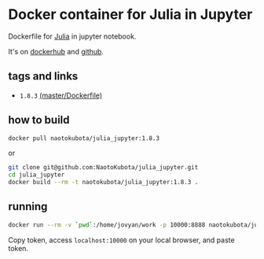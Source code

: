 # Docker container for Julia in Jupyter

Dockerfile for [Julia](https://julialang.org/) in jupyter notebook.

It's on [dockerhub](https://hub.docker.com/r/naotokubota/julia_jupyter) and [github](https://github.com/NaotoKubota/julia_jupyter).

## tags and links
- `1.8.3` [(master/Dockerfile)](https://github.com/NaotoKubota/julia_jupyter/blob/master/Dockerfile)

## how to build

```sh
docker pull naotokubota/julia_jupyter:1.8.3
```

or

```sh
git clone git@github.com:NaotoKubota/julia_jupyter.git
cd julia_jupyter
docker build --rm -t naotokubota/julia_jupyter:1.8.3 .
```

## running

```sh
docker run --rm -v `pwd`:/home/jovyan/work -p 10000:8888 naotokubota/julia_jupyter:1.8.3 jupyter notebook --allow-root
```

Copy token, access `localhost:10000` on your local browser, and paste token.